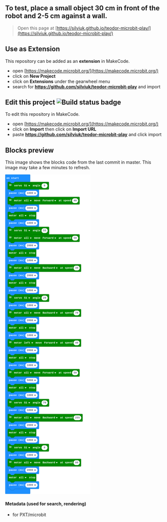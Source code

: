 ## To test, place a small object 30 cm in front of the robot and 2-5 cm against a wall.


> Open this page at [https://silviuk.github.io/teodor-microbit-play/](https://silviuk.github.io/teodor-microbit-play/)

## Use as Extension

This repository can be added as an **extension** in MakeCode.

* open [https://makecode.microbit.org/](https://makecode.microbit.org/)
* click on **New Project**
* click on **Extensions** under the gearwheel menu
* search for **https://github.com/silviuk/teodor-microbit-play** and import

## Edit this project ![Build status badge](https://github.com/silviuk/teodor-microbit-play/workflows/MakeCode/badge.svg)

To edit this repository in MakeCode.

* open [https://makecode.microbit.org/](https://makecode.microbit.org/)
* click on **Import** then click on **Import URL**
* paste **https://github.com/silviuk/teodor-microbit-play** and click import

## Blocks preview

This image shows the blocks code from the last commit in master.
This image may take a few minutes to refresh.

![A rendered view of the blocks](https://github.com/silviuk/teodor-microbit-play/raw/master/.github/makecode/blocks.png)

#### Metadata (used for search, rendering)

* for PXT/microbit
<script src="https://makecode.com/gh-pages-embed.js"></script><script>makeCodeRender("{{ site.makecode.home_url }}", "{{ site.github.owner_name }}/{{ site.github.repository_name }}");</script>
